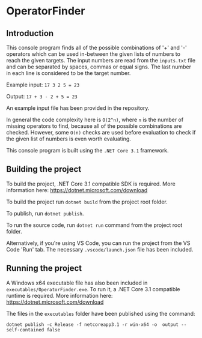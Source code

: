# OperatorFinder

## Introduction

This console program finds all of the possible combinations of '+' and '-' operators which can be used in-between the given lists
of numbers to reach the given targets. The input numbers are read from the `inputs.txt` file and can be separated by spaces,
commas or equal signs. The last number in each line is considered to be the target number.

Example input: `17 3 2 5 = 23`

Output: `17 + 3 - 2 + 5 = 23`

An example input file has been provided in the repository.

In general the code complexity here is `O(2^n)`, where  `n` is the number of missing operators to find,
because all of the possible combinations are checked. However, some `O(n)` checks are used before evaluation
to check if the given list of numbers is even worth evaluating.

This console program is built using the `.NET Core 3.1` framework.

## Building the project

To build the project, .NET Core 3.1 compatible SDK is required. More information here: <https://dotnet.microsoft.com/download>

To build the project run `dotnet build` from the project root folder.

To publish, run `dotnet publish`.

To run the source code, run `dotnet run` command from the project root folder.

Alternatively, if you're using VS Code, you can run the project from the VS Code 'Run' tab. The necessary
`.vscode/launch.json` file has been included.

## Running the project

A Windows x64 executable file has also been included in `executables/OperatorFinder.exe`. To run it, a
.NET Core 3.1 compatible runtime is required. More information here: <https://dotnet.microsoft.com/download>

The files in the `executables` folder have been published using the command:

`dotnet publish -c Release -f netcoreapp3.1 -r win-x64 -o  output --self-contained false`
